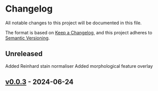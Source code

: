 # Changelog

All notable changes to this project will be documented in this file.

The format is based on [Keep a Changelog](https://keepachangelog.com/en/1.0.0/),
and this project adheres to [Semantic Versioning](https://semver.org/spec/v2.0.0.html).

## Unreleased

Added Reinhard stain normaliser
Added morphological feature overlay

## [v0.0.3](https://github.com/SCEMA-WSI/scematk/releases/tag/v0.0.3) - 2024-06-24

